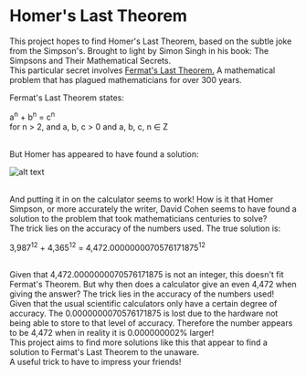 # Homer's Last Theorem
This project hopes to find Homer's Last Theorem, based on the subtle joke from the Simpson's. Brought to light by Simon Singh
in his book: The Simpsons and Their Mathematical Secrets.
<br>
This particular secret involves [Fermat's Last Theorem.](https://en.wikipedia.org/wiki/Fermat%27s_Last_Theorem "Fermat's Last Theorem")
A mathematical problem that has plagued mathematicians for over 300 years.

Fermat's Last Theorem states: <br>

a<sup>n</sup> + b<sup>n</sup> = c<sup>n</sup> <br>
for n > 2, and a, b, c > 0 and a, b, c, n ∈ Z

<br>
But Homer has appeared to have found a solution: <br>

![alt text][logo]

[logo]: https://i1.wp.com/media.boingboing.net/wp-content/uploads/2014/10/Chalkboard.png?resize=319%2C284 "Homer's Last Theorem"
<br>
And putting it in on the calculator seems to work! How is it that Homer Simpson, or more accurately the writer, David Cohen seems to have
found a solution to the problem that took mathematicians centuries to solve?
<br>
The trick lies on the accuracy of the numbers used. The true solution is: <br>

3,987<sup>12</sup> + 4,365<sup>12</sup> = 4,472.0000000070576171875<sup>12</sup>

<br>
Given that 4,472.0000000070576171875 is not an integer, this doesn't fit Fermat's Theorem.
But why then does a calculator give an even 4,472 when giving the answer? The trick lies in the accuracy of the numbers used!
Given that the usual scientific calculators only have a certain degree of accuracy. The 0.0000000070576171875 is lost due to the hardware not
being able to store to that level of accuracy. Therefore the number appears to be 4,472 when in reality it is 0.000000002% larger!


<br>
This project aims to find more solutions like this that appear to find a solution to Fermat's Last Theorem to the unaware.
<br>
A useful trick to have to impress your friends!
